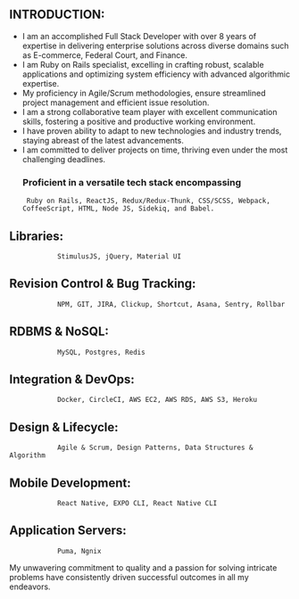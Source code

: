 
## INTRODUCTION:


- I am an accomplished Full Stack Developer with over 8 years of expertise in delivering enterprise solutions across diverse domains such as E-commerce, Federal Court, and Finance.
- I am Ruby on Rails specialist, excelling in crafting robust, scalable applications and optimizing system efficiency with advanced algorithmic expertise.
- My proficiency in Agile/Scrum methodologies, ensure streamlined project management and efficient issue resolution.
- I am a strong collaborative team player with excellent communication skills, fostering a positive and productive working environment.
- I have proven ability to adapt to new technologies and industry trends, staying abreast of the latest advancements.
- I am committed to deliver projects on time, thriving even under the most challenging deadlines.
  ### Proficient in a versatile tech stack encompassing
       Ruby on Rails, ReactJS, Redux/Redux-Thunk, CSS/SCSS, Webpack, CoffeeScript, HTML, Node JS, Sidekiq, and Babel.
## Libraries: 
                StimulusJS, jQuery, Material UI

## Revision Control & Bug Tracking: 
                NPM, GIT, JIRA, Clickup, Shortcut, Asana, Sentry, Rollbar
## RDBMS & NoSQL: 
                MySQL, Postgres, Redis
## Integration & DevOps: 
                Docker, CircleCI, AWS EC2, AWS RDS, AWS S3, Heroku
## Design & Lifecycle: 
                Agile & Scrum, Design Patterns, Data Structures & Algorithm
## Mobile Development: 
                React Native, EXPO CLI, React Native CLI
## Application Servers: 
                Puma, Ngnix

                  
My unwavering commitment to quality and a passion for solving intricate problems have consistently driven successful outcomes in all my endeavors.
